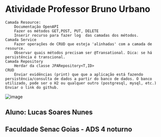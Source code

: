 # Atividade Professor Bruno Urbano 
    Camada Resource:
        Documentação OpenAPI
        Fazer os métodos GET,POST, PUT, DELETE
        Inserir recurso para fazer log  das camadas dos métodos.
    Camada Service
        Fazer operações de CRUD que esteja 'alinhadas' com a camada de resource.
        Observar quais métodos precisam ser @Transational. Dica: se há persistência é transcional.
    Camada Repository
        Herdar da classe JPARepository<T,ID>
    CRUD
        Enviar evidências (print) que que a aplicação está fazendo persistência/consulta de dados a partir do banco de dados. O banco utilizado, pode ser o H2 ou qualquer outro (postgresql, mysql, etc.)
    Enviar o link do github.

![image](https://github.com/PauloCArruda/atividadeWebService/assets/144564435/7e9db2e1-dbf2-47a8-b198-8e58bf92e9b3)


## Aluno: Lucas Soares Nunes
## Faculdade Senac Goias - ADS 4 noturno
